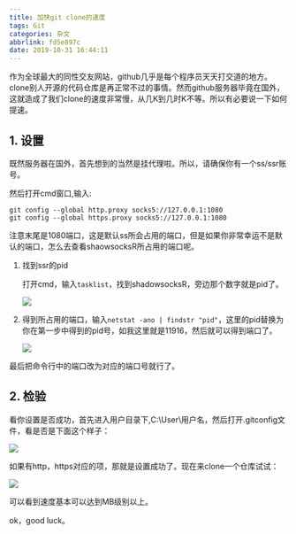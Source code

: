 ```yaml
---
title: 加快git clone的速度
tags: Git
categories: 杂文
abbrlink: fd5e897c
date: 2019-10-31 16:44:11
---
```

作为全球最大的同性交友网站，github几乎是每个程序员天天打交道的地方。clone别人开源的代码仓库是再正常不过的事情。然而github服务器毕竟在国外，这就造成了我们clone的速度非常慢，从几K到几时K不等。所以有必要说一下如何提速。

<!-- more -->

## 1. 设置

既然服务器在国外，首先想到的当然是挂代理啦。所以，请确保你有一个ss/ssr账号。

然后打开cmd窗口,输入:

```
git config --global http.proxy socks5://127.0.0.1:1080
git config --global https.proxy socks5://127.0.0.1:1080
```

注意末尾是1080端口，这是默认ss所会占用的端口，但是如果你非常幸运不是默认的端口，怎么去查看shaowsocksR所占用的端口呢。

1. 找到ssr的pid

   打开cmd，输入`tasklist`，找到shadowsocksR，旁边那个数字就是pid了。

   ![](https://pic.superbed.cn/item/5dbaa12abd461d945a7d03a3.jpg)

2. 得到所占用的端口，输入`netstat -ano | findstr "pid"`，这里的pid替换为你在第一步中得到的pid号，如我这里就是11916，然后就可以得到端口了。

   ![](https://pic.superbed.cn/item/5dbaa188bd461d945a7d07f0.jpg)

最后把命令行中的端口改为对应的端口号就行了。

## 2. 检验

看你设置是否成功，首先进入用户目录下,C:\User\用户名，然后打开.gitconfig文件，看是否是下面这个样子：

![](https://pic.superbed.cn/item/5dbaa207bd461d945a7d0ca0.jpg)

如果有http，https对应的项，那就是设置成功了。现在来clone一个仓库试试：

![](https://pic.superbed.cn/item/5dbaa25dbd461d945a7d10a1.jpg)

可以看到速度基本可以达到MB级别以上。

ok，good luck。